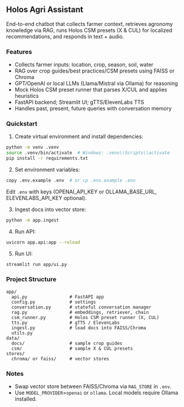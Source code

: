 ## Holos Agri Assistant

End-to-end chatbot that collects farmer context, retrieves agronomy knowledge via RAG, runs Holos CSM presets (X & CUL) for localized recommendations, and responds in text + audio.

### Features
- Collects farmer inputs: location, crop, season, soil, water
- RAG over crop guides/best practices/CSM presets using FAISS or Chroma
- GPT/OpenAI or local LLMs (Llama/Mistral via Ollama) for reasoning
- Mock Holos CSM preset runner that parses X/CUL and applies heuristics
- FastAPI backend; Streamlit UI; gTTS/ElevenLabs TTS
- Handles past, present, future queries with conversation memory

### Quickstart
1. Create virtual environment and install dependencies:
```bash
python -m venv .venv
source .venv/bin/activate  # Windows: .venv\\Scripts\\activate
pip install -r requirements.txt
```
2. Set environment variables:
```bash
copy .env.example .env  # or cp .env.example .env
```
Edit `.env` with keys (OPENAI_API_KEY or OLLAMA_BASE_URL, ELEVENLABS_API_KEY optional).

3. Ingest docs into vector store:
```bash
python -m app.ingest
```

4. Run API:
```bash
uvicorn app.api:app --reload
```

5. Run UI:
```bash
streamlit run app/ui.py
```

### Project Structure
```
app/
  api.py                # FastAPI app
  config.py             # settings
  conversation.py       # stateful conversation manager
  rag.py                # embeddings, retriever, chain
  csm_runner.py         # Holos CSM preset runner (X, CUL)
  tts.py                # gTTS / ElevenLabs
  ingest.py             # load docs into FAISS/Chroma
  utils.py
data/
  docs/                 # sample crop guides
  csm/                  # sample X & CUL presets
stores/
  chroma/ or faiss/     # vector stores
```

### Notes
- Swap vector store between FAISS/Chroma via `RAG_STORE` in `.env`.
- Use `MODEL_PROVIDER`=`openai` or `ollama`. Local models require Ollama installed.


